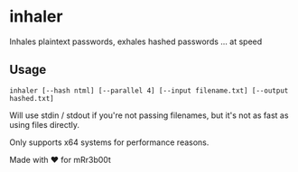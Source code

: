 # inhaler

Inhales plaintext passwords, exhales hashed passwords ... at speed

## Usage

```
inhaler [--hash ntml] [--parallel 4] [--input filename.txt] [--output hashed.txt]
```

Will use stdin / stdout if you're not passing filenames, but it's not as fast as using files directly.

Only supports x64 systems for performance reasons.

Made with ❤️ for mRr3b00t
